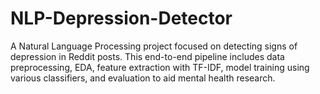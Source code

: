 # NLP-Depression-Detector
A Natural Language Processing project focused on detecting signs of depression in Reddit posts. This end-to-end pipeline includes data preprocessing, EDA, feature extraction with TF-IDF, model training using various classifiers, and evaluation to aid mental health research.
